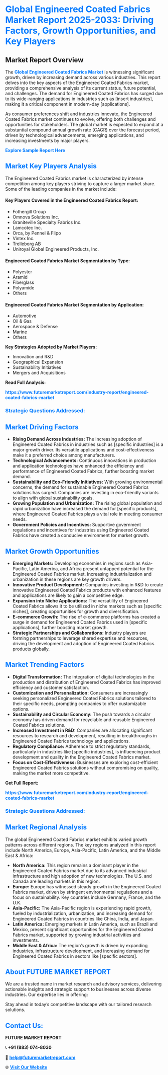 <h1 style="color: #007BFF;">Global Engineered Coated Fabrics Market Report 2025-2033: Driving Factors, Growth Opportunities, and Key Players</h1>

<section id="overview">
<h2>Market Report Overview</h2>
<p>The <a href="https://www.futuremarketreport.com/industry-report/engineered-coated-fabrics-market" style="color: #007BFF; text-decoration: none;"><strong>Global Engineered Coated Fabrics Market</strong></a> is witnessing significant growth, driven by increasing demand across various industries. This report delves into the key aspects of the Engineered Coated Fabrics market, providing a comprehensive analysis of its current status, future potential, and challenges. The demand for Engineered Coated Fabrics has surged due to its wide-ranging applications in industries such as [insert industries], making it a critical component in modern-day [applications].</p>
<p>As consumer preferences shift and industries innovate, the Engineered Coated Fabrics market continues to evolve, offering both challenges and opportunities for stakeholders. The global market is expected to expand at a substantial compound annual growth rate (CAGR) over the forecast period, driven by technological advancements, emerging applications, and increasing investments by major players.</p>
</section>

<section id="overview">
<p><a href="https://www.futuremarketreport.com/request-sample/reportId=62168" style="color: #007BFF; text-decoration: none;"><strong>Explore Sample Report Here</strong></a></p>
</section>

<section id="key-players">
<h2 style="color: #007BFF;">Market Key Players Analysis</h2>
<p>The Engineered Coated Fabrics market is characterized by intense competition among key players striving to capture a larger market share. Some of the leading companies in the market include:</p>
<h4>Key Players Covered in the Engineered Coated Fabrics Report:</h4>
<ul><li>Fothergill Group</li><li>Omnova Solutions Inc.</li><li>Graniteville Specialty Fabrics Inc.</li><li>Lamcotec Inc.</li><li>Orca, by Pennel &amp; Flipo</li><li>Vintex Inc.</li><li>Trelleborg AB</li><li>Uniroyal Global Engineered Products, Inc.</li></ul>
<h4>Engineered Coated Fabrics Market Segmentation by Type:</h4>
<ul><li>Polyester</li><li>Aramid</li><li>Fiberglass</li><li>Polyamide</li><li>Others</li></ul>

<h4>Engineered Coated Fabrics Market Segmentation by Application:</h4>
<ul><li>Automotive</li><li>Oil &amp; Gas</li><li>Aerospace &amp; Defense</li><li>Marine</li><li>Others</li></ul>
<p><strong>Key Strategies Adopted by Market Players:</strong></p>
<ul>
<li>Innovation and R&D</li>
<li>Geographical Expansion</li>
<li>Sustainability Initiatives</li>
<li>Mergers and Acquisitions</li>
</ul>
</section>

<section>
<p><strong>Read Full Analysis: </strong></p><a href="https://www.futuremarketreport.com/industry-report/engineered-coated-fabrics-market" style="color: #007BFF; text-decoration: none;"><strong>https://www.futuremarketreport.com/industry-report/engineered-coated-fabrics-market</strong></a>
<h3 style="color: #007BFF;">Strategic Questions Addressed:</h3>
</section>

<section id="driving-factors">
<h2 style="color: #007BFF;">Market Driving Factors</h2>
<ul>
<li><strong>Rising Demand Across Industries:</strong> The increasing adoption of Engineered Coated Fabrics in industries such as [specific industries] is a major growth driver. Its versatile applications and cost-effectiveness make it a preferred choice among manufacturers.</li>
<li><strong>Technological Advancements:</strong> Continuous innovations in production and application technologies have enhanced the efficiency and performance of Engineered Coated Fabrics, further boosting market demand.</li>
<li><strong>Sustainability and Eco-Friendly Initiatives:</strong> With growing environmental concerns, the demand for sustainable Engineered Coated Fabrics solutions has surged. Companies are investing in eco-friendly variants to align with global sustainability goals.</li>
<li><strong>Growing Population and Urbanization:</strong> The rising global population and rapid urbanization have increased the demand for [specific products], where Engineered Coated Fabrics plays a vital role in meeting consumer needs.</li>
<li><strong>Government Policies and Incentives:</strong> Supportive government regulations and incentives for industries using Engineered Coated Fabrics have created a conducive environment for market growth.</li>
</ul>
</section>

<section id="growth-opportunities">
<h2 style="color: #007BFF;">Market Growth Opportunities</h2>
<ul>
<li><strong>Emerging Markets:</strong> Developing economies in regions such as Asia-Pacific, Latin America, and Africa present untapped potential for the Engineered Coated Fabrics market. Increasing industrialization and urbanization in these regions are key growth drivers.</li>
<li><strong>Innovative Product Development:</strong> Companies investing in R&D to create innovative Engineered Coated Fabrics products with enhanced features and applications are likely to gain a competitive edge.</li>
<li><strong>Expansion into Niche Applications:</strong> The versatility of Engineered Coated Fabrics allows it to be utilized in niche markets such as [specific niches], creating opportunities for growth and diversification.</li>
<li><strong>E-commerce Growth:</strong> The rise of e-commerce platforms has created a surge in demand for Engineered Coated Fabrics used in [specific applications], further boosting market growth.</li>
<li><strong>Strategic Partnerships and Collaborations:</strong> Industry players are forming partnerships to leverage shared expertise and resources, driving the development and adoption of Engineered Coated Fabrics products globally.</li>
</ul>
</section>

<section id="trending-factors">
<h2 style="color: #007BFF;">Market Trending Factors</h2>
<ul>
<li><strong>Digital Transformation:</strong> The integration of digital technologies in the production and distribution of Engineered Coated Fabrics has improved efficiency and customer satisfaction.</li>
<li><strong>Customization and Personalization:</strong> Consumers are increasingly seeking personalized Engineered Coated Fabrics solutions tailored to their specific needs, prompting companies to offer customizable options.</li>
<li><strong>Sustainability and Circular Economy:</strong> The push towards a circular economy has driven demand for recyclable and reusable Engineered Coated Fabrics solutions.</li>
<li><strong>Increased Investment in R&D:</strong> Companies are allocating significant resources to research and development, resulting in breakthroughs in Engineered Coated Fabrics technology and applications.</li>
<li><strong>Regulatory Compliance:</strong> Adherence to strict regulatory standards, particularly in industries like [specific industries], is influencing product development and quality in the Engineered Coated Fabrics market.</li>
<li><strong>Focus on Cost-Effectiveness:</strong> Businesses are exploring cost-efficient Engineered Coated Fabrics solutions without compromising on quality, making the market more competitive.</li>
</ul>
</section>

<section>
<p><strong>Get Full Report: </strong></p><a href="https://www.futuremarketreport.com/industry-report/engineered-coated-fabrics-market" style="color: #007BFF; text-decoration: none;"><strong>https://www.futuremarketreport.com/industry-report/engineered-coated-fabrics-market</strong></a>
<h3 style="color: #007BFF;">Strategic Questions Addressed:</h3>
</section>


<section id="regional-analysis">
<h2 style="color: #007BFF;">Market Regional Analysis</h2>
<p>The global Engineered Coated Fabrics market exhibits varied growth patterns across different regions. The key regions analyzed in this report include North America, Europe, Asia-Pacific, Latin America, and the Middle East & Africa:</p>
<ul>
<li><strong>North America:</strong> This region remains a dominant player in the Engineered Coated Fabrics market due to its advanced industrial infrastructure and high adoption of new technologies. The U.S. and Canada are leading markets in this region.</li>
<li><strong>Europe:</strong> Europe has witnessed steady growth in the Engineered Coated Fabrics market, driven by stringent environmental regulations and a focus on sustainability. Key countries include Germany, France, and the U.K.</li>
<li><strong>Asia-Pacific:</strong> The Asia-Pacific region is experiencing rapid growth, fueled by industrialization, urbanization, and increasing demand for Engineered Coated Fabrics in countries like China, India, and Japan.</li>
<li><strong>Latin America:</strong> Emerging markets in Latin America, such as Brazil and Mexico, present significant opportunities for the Engineered Coated Fabrics market, supported by growing industrial activities and investments.</li>
<li><strong>Middle East & Africa:</strong> The region’s growth is driven by expanding industries, infrastructure development, and increasing demand for Engineered Coated Fabrics in sectors like [specific sectors].</li>
</ul>
</section>

<footer>
<h2 style="color: #007BFF;">About FUTURE MARKET REPORT</h2>
<p>We are a trusted name in market research and advisory services, delivering actionable insights and strategic support to businesses across diverse industries. Our expertise lies in offering:</p>

<p>Stay ahead in today’s competitive landscape with our tailored research solutions.</p>

<h2 style="color: #007BFF;">Contact Us:</h2>
<p><strong>FUTURE MARKET REPORT</strong></p>
<p>📞 <strong>+91 (883) 074-8030</strong></p>
<p>📧 <strong><a href="mailto:help@futuremarketreport.com" style="color: #007BFF;">help@futuremarketreport.com</a></strong></p>
<p>🌐 <strong><a href="https://www.futuremarketreport.com/" style="color: #007BFF;">Visit Our Website</a></strong></p>
</footer>